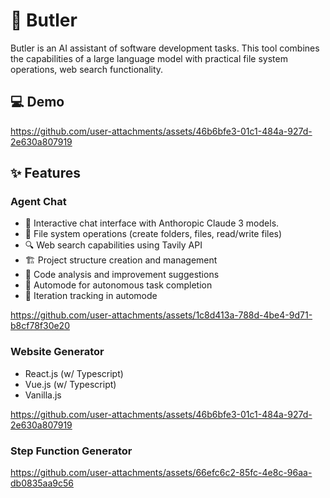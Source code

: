 # 🧙 Butler

Butler is an AI assistant of software development tasks. This tool combines the capabilities of a large language model with practical file system operations, web search functionality.

## 💻 Demo

https://github.com/user-attachments/assets/46b6bfe3-01c1-484a-927d-2e630a807919

## ✨ Features

### Agent Chat

- 💬 Interactive chat interface with Anthoropic Claude 3 models.
- 📁 File system operations (create folders, files, read/write files)
- 🔍 Web search capabilities using Tavily API
- 🏗️ Project structure creation and management
- 🧐 Code analysis and improvement suggestions
- 🚀 Automode for autonomous task completion
- 🔄 Iteration tracking in automode

https://github.com/user-attachments/assets/1c8d413a-788d-4be4-9d71-b8cf78f30e20

### Website Generator

- React.js (w/ Typescript)
- Vue.js (w/ Typescript)
- Vanilla.js

https://github.com/user-attachments/assets/46b6bfe3-01c1-484a-927d-2e630a807919

### Step Function Generator

https://github.com/user-attachments/assets/66efc6c2-85fc-4e8c-96aa-db0835aa9c56
